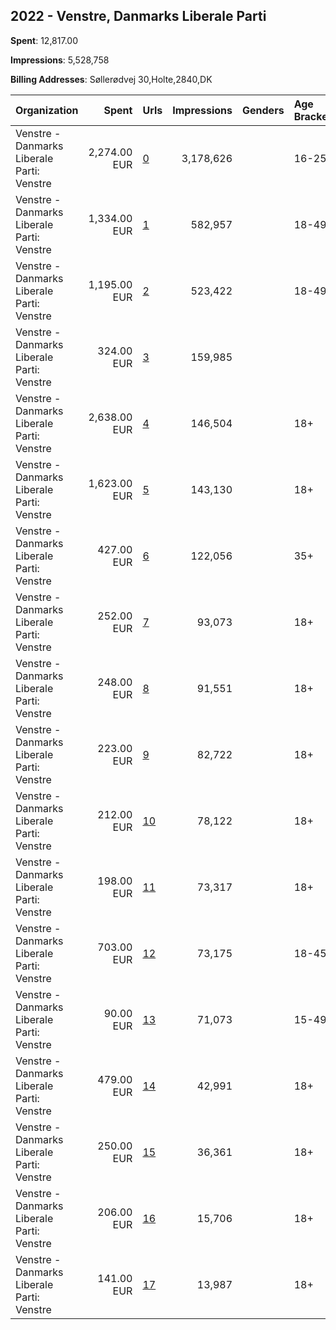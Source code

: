 ## 2022 - Venstre, Danmarks Liberale Parti 
**Spent**: 12,817.00

**Impressions**: 5,528,758

**Billing Addresses**: Søllerødvej 30,Holte,2840,DK

|Organization|Spent|Urls|Impressions|Genders|Age Brackets|Country Codes|
|:---|---:|:---|---:|:---|:---|:---|
|Venstre - Danmarks Liberale Parti: Venstre|2,274.00 EUR|[0](https://www.snap.com/political-ads/asset/aa03e6ecab4ffaf07dd6aae69fe177805f09b113e7aad8513b15684b638fe2b6?mediaType=jpg)|3,178,626||16-25|denmark|
|Venstre - Danmarks Liberale Parti: Venstre|1,334.00 EUR|[1](https://www.snap.com/political-ads/asset/c0b74cee23dbc68bc2ff6d7c82823d77a75f444961508b4d2e397f24e36abac2?mediaType=jpg)|582,957||18-49|denmark|
|Venstre - Danmarks Liberale Parti: Venstre|1,195.00 EUR|[2](https://www.snap.com/political-ads/asset/61ebde12942b4574b8070a333a653e1aa9fb57c045e94893ed5044acd4a7c3aa?mediaType=jpg)|523,422||18-49|denmark|
|Venstre - Danmarks Liberale Parti: Venstre|324.00 EUR|[3](https://www.snap.com/political-ads/asset/9935ed311c615bbcab553e167b500867842c8aee4b2b8ede4c965cb3926488d8?mediaType=mp4)|159,985|||denmark|
|Venstre - Danmarks Liberale Parti: Venstre|2,638.00 EUR|[4](https://www.snap.com/political-ads/asset/202d333f65b92ac3ee5f98de01fef338bcc2e62215615838a475987126be6bcc?mediaType=jpg)|146,504||18+|denmark|
|Venstre - Danmarks Liberale Parti: Venstre|1,623.00 EUR|[5](https://www.snap.com/political-ads/asset/0c59d0736cbb535d41ae5cf7b6a594bc9c8cbe76f7932b05ff1804c16b6019f2?mediaType=mp4)|143,130||18+|denmark|
|Venstre - Danmarks Liberale Parti: Venstre|427.00 EUR|[6](https://www.snap.com/political-ads/asset/7b9c3c02e969864dc61ba7e94cba005d52d3be30e0194659b175749037ce40fd?mediaType=jpg)|122,056||35+|denmark|
|Venstre - Danmarks Liberale Parti: Venstre|252.00 EUR|[7](https://www.snap.com/political-ads/asset/3f521f0fe97b21b2dd404493bac2e83d3ab28dfbc3e01db201bb992f3e6ab3e8?mediaType=jpg)|93,073||18+|denmark|
|Venstre - Danmarks Liberale Parti: Venstre|248.00 EUR|[8](https://www.snap.com/political-ads/asset/8184319b215c4fea957cd740987f07470850e63902d6368b9bcb93f68ccaff59?mediaType=jpg)|91,551||18+|denmark|
|Venstre - Danmarks Liberale Parti: Venstre|223.00 EUR|[9](https://www.snap.com/political-ads/asset/509d43cf9828de22ea8190af3fc5db2030fd58dec4249f734973d777dcfbc175?mediaType=jpg)|82,722||18+|denmark|
|Venstre - Danmarks Liberale Parti: Venstre|212.00 EUR|[10](https://www.snap.com/political-ads/asset/7cc9ba73164aedda2aedaa9cfcf55b02c7e8d51fdc58cef639858ccd7b5ef8f4?mediaType=jpg)|78,122||18+|denmark|
|Venstre - Danmarks Liberale Parti: Venstre|198.00 EUR|[11](https://www.snap.com/political-ads/asset/c6a370a612e802ea80cf24789778e341d5421bba8808c6bb0b0ee7be7f3f94c7?mediaType=jpg)|73,317||18+|denmark|
|Venstre - Danmarks Liberale Parti: Venstre|703.00 EUR|[12](https://www.snap.com/political-ads/asset/7398d5062b8e4bf031cacaf1bfb965c1f0712f1ed34a9721d69d29ec20451d55?mediaType=jpeg)|73,175||18-45|denmark|
|Venstre - Danmarks Liberale Parti: Venstre|90.00 EUR|[13](https://www.snap.com/political-ads/asset/dc29c44dfe693fd5d646a987586285f12dfa9480fef34f8d0631a35ea3281c7a?mediaType=jpeg)|71,073||15-49|denmark|
|Venstre - Danmarks Liberale Parti: Venstre|479.00 EUR|[14](https://www.snap.com/political-ads/asset/cf824ee0e7aec4020a70891e2f53dc18d8428c0c28fb372755f935edb55e01b2?mediaType=jpeg)|42,991||18+|denmark|
|Venstre - Danmarks Liberale Parti: Venstre|250.00 EUR|[15](https://www.snap.com/political-ads/asset/cf824ee0e7aec4020a70891e2f53dc18d8428c0c28fb372755f935edb55e01b2?mediaType=jpeg)|36,361||18+|denmark|
|Venstre - Danmarks Liberale Parti: Venstre|206.00 EUR|[16](https://www.snap.com/political-ads/asset/9ac54cb7ec5764e1e6605c06d569392fd130a18d14dbfff11d536ce61be9bf58?mediaType=jpg)|15,706||18+|denmark|
|Venstre - Danmarks Liberale Parti: Venstre|141.00 EUR|[17](https://www.snap.com/political-ads/asset/10b18ddfd2a29baa56764fbf21ae1fe5dc24b53e9f23e1c99ec52a759eb017e9?mediaType=jpg)|13,987||18+|denmark|
